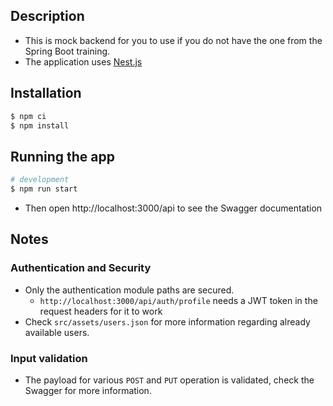 ## Description 
- This is mock backend for you to use if you do not have the one from the Spring Boot training.
- The application uses [Nest.js](https://nestjs.com)


## Installation

```bash
$ npm ci
$ npm install
```

## Running the app

```bash
# development
$ npm run start
```
- Then open http://localhost:3000/api to see the Swagger documentation

## Notes
### Authentication and Security

- Only the authentication module paths are secured.
  - `http://localhost:3000/api/auth/profile` needs a JWT token in the request headers for it to work
- Check `src/assets/users.json` for more information regarding already available users.

### Input validation

- The payload for various `POST` and `PUT` operation is validated, check the Swagger for more information.
